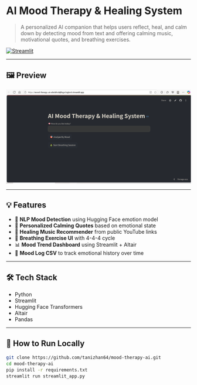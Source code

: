 #  AI Mood Therapy & Healing System

> A personalized AI companion that helps users reflect, heal, and calm down by detecting mood from text and offering calming music, motivational quotes, and breathing exercises.

[![Streamlit](https://img.shields.io/badge/Live-Demo-green?logo=streamlit)](https://mood-therapy-ai-udsslzhcdqf6qys3zg6ect.streamlit.app/)

---

## 🖼️ Preview

![App Screenshot](screenshot.png)  


---

## 💡 Features

- 🧠 **NLP Mood Detection** using Hugging Face emotion model  
- 💬 **Personalized Calming Quotes** based on emotional state  
- 🎵 **Healing Music Recommender** from public YouTube links  
- 🧘 **Breathing Exercise UI** with 4-4-4 cycle  
- 📊 **Mood Trend Dashboard** using Streamlit + Altair  
- 📁 **Mood Log CSV** to track emotional history over time

---

## 🛠️ Tech Stack

- Python  
- Streamlit  
- Hugging Face Transformers  
- Altair  
- Pandas  

---

## 🚀 How to Run Locally

```bash
git clone https://github.com/tanizhan64/mood-therapy-ai.git
cd mood-therapy-ai
pip install -r requirements.txt
streamlit run streamlit_app.py
